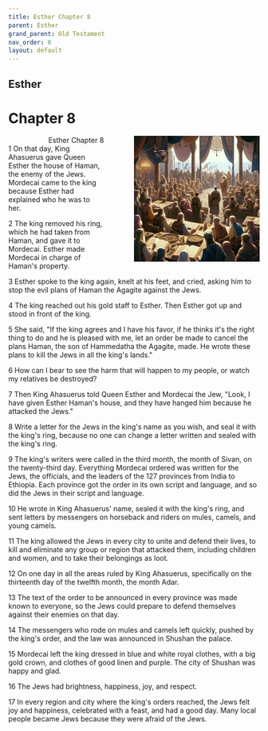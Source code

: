 ```yaml
---
title: Esther Chapter 8
parent: Esther
grand_parent: Old Testament
nav_order: 8
layout: default
---
```


## Esther

# Chapter 8

<div style="clear: both; text-align: right;">
    <div style="max-width: 50%; height: auto; float: right; margin: 0 0 10px 10px; padding-left: 10%;">
        <img src="/assets/Image/Esther/500/8.jpg" alt="Esther Chapter 8" class="chapter-image">
    </div>
    <figcaption style="font-size: 14px; text-align: right;">Esther Chapter 8</figcaption>
</div>
1 On that day, King Ahasuerus gave Queen Esther the house of Haman, the enemy of the Jews. Mordecai came to the king because Esther had explained who he was to her.

2 The king removed his ring, which he had taken from Haman, and gave it to Mordecai. Esther made Mordecai in charge of Haman's property.

3 Esther spoke to the king again, knelt at his feet, and cried, asking him to stop the evil plans of Haman the Agagite against the Jews.

4 The king reached out his gold staff to Esther. Then Esther got up and stood in front of the king.

5 She said, "If the king agrees and I have his favor, if he thinks it's the right thing to do and he is pleased with me, let an order be made to cancel the plans Haman, the son of Hammedatha the Agagite, made. He wrote these plans to kill the Jews in all the king's lands."

6 How can I bear to see the harm that will happen to my people, or watch my relatives be destroyed?

7 Then King Ahasuerus told Queen Esther and Mordecai the Jew, "Look, I have given Esther Haman's house, and they have hanged him because he attacked the Jews."

8 Write a letter for the Jews in the king's name as you wish, and seal it with the king's ring, because no one can change a letter written and sealed with the king's ring.

9 The king's writers were called in the third month, the month of Sivan, on the twenty-third day. Everything Mordecai ordered was written for the Jews, the officials, and the leaders of the 127 provinces from India to Ethiopia. Each province got the order in its own script and language, and so did the Jews in their script and language.

10 He wrote in King Ahasuerus' name, sealed it with the king's ring, and sent letters by messengers on horseback and riders on mules, camels, and young camels.

11 The king allowed the Jews in every city to unite and defend their lives, to kill and eliminate any group or region that attacked them, including children and women, and to take their belongings as loot.

12 On one day in all the areas ruled by King Ahasuerus, specifically on the thirteenth day of the twelfth month, the month Adar.

13 The text of the order to be announced in every province was made known to everyone, so the Jews could prepare to defend themselves against their enemies on that day.

14 The messengers who rode on mules and camels left quickly, pushed by the king's order, and the law was announced in Shushan the palace.

15 Mordecai left the king dressed in blue and white royal clothes, with a big gold crown, and clothes of good linen and purple. The city of Shushan was happy and glad.

16 The Jews had brightness, happiness, joy, and respect.

17 In every region and city where the king's orders reached, the Jews felt joy and happiness, celebrated with a feast, and had a good day. Many local people became Jews because they were afraid of the Jews.


